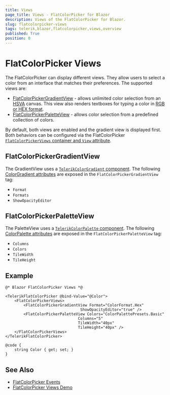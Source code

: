 ```yaml
---
title: Views
page_title: Views - FlatColorPicker for Blazor
description: Views of the FlatColorPicker for Blazor.
slug: flatcolorpicker-views
tags: telerik,blazor,flatcolorpicker,views,overview
published: True
position: 0
---
```


# FlatColorPicker Views

The FlatColorPicker can display different views. They allow users to select a color from an interface that matches their preferences. The supported views are:

* [FlatColorPickerGradientView](#flatcolorpickergradientview) - allows unlimited color selection from an [HSVA](https://en.wikipedia.org/wiki/HSL_and_HSV) canvas. This view also renders textboxes for typing a color in [RGB or HEX format](slug:colorpicker-overview#supported-value-formats).
* [FlatColorPickerPaletteView](#flatcolorpickerpaletteview) - allows color selection from a predefined collection of colors.

By default, both views are enabled and the gradient view is displayed first. Both behaviors can be configured via the FlatColorPicker [`FlatColorPickerViews` container and `View` attribute](slug:flatcolorpicker-overview#flatcolorpicker-parameters).

## FlatColorPickerGradientView

The GradientView uses a [`TelerikColorGradient` component](slug:colorgradient-overview). The following [ColorGradient attributes](slug:colorgradient-overview#colorgradient-parameters) are exposed in the `FlatColorPickerGradientView` tag:

* `Format`
* `Formats`
* `ShowOpacityEditor`

## FlatColorPickerPaletteView

The PaletteView uses a [`TelerikColorPalette` component](slug:colorpalette-overview). The following [ColorPalette attributes](slug:colorpalette-overview#colorpalette-parameters) are exposed in the `FlatColorPickerPaletteView` tag:

* `Columns`
* `Colors`
* `TileWidth`
* `TileHeight`

## Example

````RAZOR
@* Blazor FlatColorPicker Views *@

<TelerikFlatColorPicker @bind-Value="@Color">
    <FlatColorPickerViews>
        <FlatColorPickerGradientView Format="ColorFormat.Hex"
                                 ShowOpacityEditor="true" />
        <FlatColorPickerPaletteView Colors="ColorPalettePresets.Basic"
                                Columns="5"
                                TileWidth="40px"
                                TileHeight="40px" />
    </FlatColorPickerViews>
</TelerikFlatColorPicker>

@code {
    string Color { get; set; }
}
````


## See Also

* [FlatColorPicker Events](slug:flatcolorpicker-events)
* [FlatColorPicker Views Demo](https://demos.telerik.com/blazor-ui/flatcolorpicker/views)
